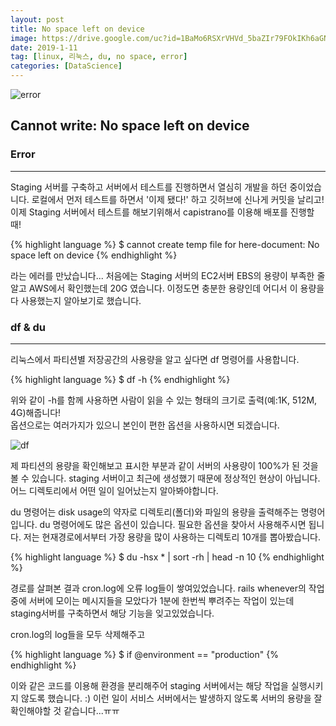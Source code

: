 ```yaml
---
layout: post
title: No space left on device
image: https://drive.google.com/uc?id=1BaMo6RSXrVHVd_5baZIr79FOkIKh6aGN
date: 2019-1-11
tag: [linux, 리눅스, du, no space, error]
categories: [DataScience]
---
```

![error](https://drive.google.com/uc?id=1BaMo6RSXrVHVd_5baZIr79FOkIKh6aGN)

## Cannot write: No space left on device

### Error

* * *

Staging 서버를 구축하고 서버에서 테스트를 진행하면서 열심히 개발을 하던 중이었습니다.
로컬에서 먼저 테스트를 하면서 '이제 됐다!' 하고 깃허브에 신나게 커밋을 날리고!
이제 Staging 서버에서 테스트를 해보기위해서 capistrano를 이용해 배포를 진행할 때!

{% highlight language %}
$ cannot create temp file for here-document: No space left on device
{% endhighlight %}

라는 에러를 만났습니다... 
처음에는 Staging 서버의 EC2서버 EBS의 용량이 부족한 줄 알고 AWS에서 확인했는데 20G 였습니다.
이정도면 충분한 용량인데 어디서 이 용량을 다 사용했는지 알아보기로 했습니다.

### df & du

* * *

리눅스에서 파티션별 저장공간의 사용량을 알고 싶다면 df 명령어를 사용합니다.

{% highlight language %}
$ df -h
{% endhighlight %}

위와 같이 -h를 함께 사용하면 사람이 읽을 수 있는 형태의 크기로 출력(예:1K, 512M, 4G)해줍니다!<br>
옵션으로는 여러가지가 있으니 본인이 편한 옵션을 사용하시면 되겠습니다.

![df](https://drive.google.com/uc?id=1NTHc8heC675Jrrn9RrE_fIcaEzC8CZfw)

제 파티션의 용량을 확인해보고 표시한 부분과 같이 서버의 사용량이 100%가 된 것을 볼 수 있습니다. 
staging 서버이고 최근에 생성했기 때문에 정상적인 현상이 아닙니다. 
어느 디렉토리에서 어떤 일이 일어났는지 알아봐야합니다.

du 명령어는 disk usage의 약자로 디렉토리(폴더)와 파일의 용량을 출력해주는 명령어입니다.
du 명령어에도 많은 옵션이 있습니다. 필요한 옵션을 찾아서 사용해주시면 됩니다. 
저는 현재경로에서부터 가장 용량을 많이 사용하는 디렉토리 10개를 뽑아봤습니다.

{% highlight language %}
$ du -hsx * | sort -rh | head -n 10
{% endhighlight %}

경로를 살펴본 결과 cron.log에 오류 log들이 쌓여있었습니다.
rails whenever의 작업 중에 서버에 모이는 메시지들을 모았다가 1분에 한번씩 뿌려주는 작업이 있는데 
staging서버를 구축하면서 해당 기능을 잊고있었습니다. 

cron.log의 log들을 모두 삭제해주고

{% highlight language %}
$ if @environment == "production"
{% endhighlight %}

이와 같은 코드를 이용해 환경을 분리해주어 staging 서버에서는 해당 작업을 실행시키지 않도록 했습니다. :)
이런 일이 서비스 서버에서는 발생하지 않도록 서버의 용량을 잘 확인해야할 것 같습니다...ㅠㅠ